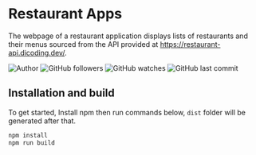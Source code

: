 # Restaurant Apps
The webpage of a restaurant application displays lists of restaurants and their menus sourced from the API provided at https://restaurant-api.dicoding.dev/.

![Author](https://img.shields.io/badge/made%20by-lazuardidev-blue)
![GitHub followers](https://img.shields.io/github/followers/lazuardidev?style=social)
![GitHub watches](https://img.shields.io/github/stars/lazuardidev/restaurant-apps?style=social)
![GitHub last commit](https://img.shields.io/github/last-commit/lazuardidev/restaurant-apps)

## Installation and build
To get started, Install npm then run commands below, `dist` folder will be generated after that.
```bash
npm install
npm run build
```
